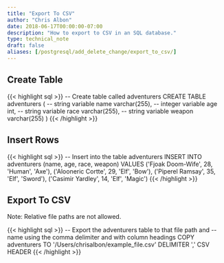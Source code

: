 ```yaml
---
title: "Export To CSV"
author: "Chris Albon"
date: 2018-06-17T00:00:00-07:00
description: "How to export to CSV in an SQL database."
type: technical_note
draft: false
aliases: [/postgresql/add_delete_change/export_to_csv/]
---
```


## Create Table

{{< highlight sql >}}
-- Create table called adventurers
CREATE TABLE adventurers (
    -- string variable
    name varchar(255),
    -- integer variable
    age int,
    -- string variable
    race varchar(255),
    -- string variable
    weapon varchar(255)
)
{{< /highlight >}}

## Insert Rows

{{< highlight sql >}}
-- Insert into the table adventurers
INSERT INTO adventurers (name, age, race, weapon)
VALUES ('Fjoak Doom-Wife', 28, 'Human', 'Axe'),
       ('Alooneric Cortte', 29, 'Elf', 'Bow'),
       ('Piperel Ramsay', 35, 'Elf', 'Sword'),
       ('Casimir Yardley', 14, 'Elf', 'Magic')
{{< /highlight >}}

## Export To CSV

Note: Relative file paths are not allowed.

{{< highlight sql >}}
-- Export the adventurers table to that file path and 
-- name using the comma delimiter and with column headings
COPY adventurers TO '/Users/chrisalbon/example_file.csv' DELIMITER ',' CSV HEADER
{{< /highlight >}}
